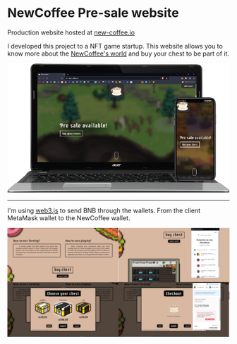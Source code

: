# NewCoffee Pre-sale website
Production website hosted at [new-coffee.io](https://new-coffee.io)

I developed this project to a NFT game startup. This website allows you to know more about the [NewCoffee's world](https://suporte-2.gitbook.io/new-coffee/) and buy your chest to be part of it.

<img src="./meta/Frames.png">

<hr/>

I'm using [web3.js](https://web3js.readthedocs.io/) to send BNB through the wallets. From the client MetaMask wallet to the NewCoffee wallet.

<img src="./meta/Prints.png">